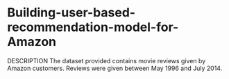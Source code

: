 # Building-user-based-recommendation-model-for-Amazon
DESCRIPTION  The dataset provided contains movie reviews given by Amazon customers. Reviews were given between May 1996 and July 2014.
